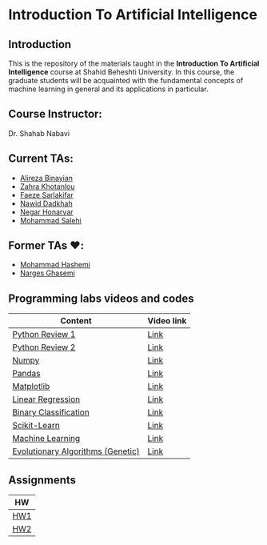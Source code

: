 # Introduction To Artificial Intelligence

## Introduction

This is the repository of the materials taught in the **Introduction To Artificial Intelligence** course at Shahid Beheshti University. In this course, the graduate students will be acquainted with the fundamental concepts of machine learning in general and its applications in particular.

## Course Instructor:

Dr. Shahab Nabavi

## Current TAs:

- [Alireza Binayian](https://github.com/alireza00bin)
- [Zahra Khotanlou](https://github.com/zkhotanlou)
- [Faeze Sarlakifar](https://github.com/faezesarlakifar)
- [Nawid Dadkhah](https://github.com/nawidadkhah)
- [Negar Honarvar](https://github.com/negarhonarvar)
- [Mohammad Salehi](https://github.com/madvidd)

## Former TAs ❤️:
- [Mohammad Hashemi](https://github.com/mohammadhashemii)
- [Narges Ghasemi](https://github.com/NNargesNN)

## Programming labs videos and codes

| Content                                                                                              | Video link        |
| ---------------------------------------------------------------------------------------------------- | ----------------- |
| [Python Review 1](https://github.com/SBU-CE/EE085-Introduction-To-AI/tree/main/Fall2023/1_Python_Review)| [Link](https://drive.google.com/file/d/1d7eBB5J0DyTSjW7-s8SbDgcX0rqUBXF_/view?usp=sharing) |
| [Python Review 2](https://github.com/SBU-CE/EE085-Introduction-To-AI/tree/main/Fall2023/2_Python_Review)| [Link](https://drive.google.com/file/d/1-dIJZNvKBwXiZHoOeBaha2IUsjpqUAb0/view?usp=sharing) |
| [Numpy](https://github.com/SBU-CE/EE085-Introduction-To-AI/tree/main/Fall2023/3_Numpy)| [Link](https://drive.google.com/file/d/1hNL8TYnq483FrVqTwdTGXasxMgug0nDF/view?usp=sharing) |
|[Pandas](https://github.com/SBU-CE/EE085-Introduction-To-AI/tree/main/Fall2023/4_Pandas)| [Link](https://drive.google.com/file/d/19vrN8VMwZ6w0xwIn0nrIGWOV8U5j3UKO/view?usp=sharing)|
|[Matplotlib](https://github.com/SBU-CE/EE085-Introduction-To-AI/tree/main/Fall2023/5_Matplotlib)| [Link](https://drive.google.com/file/d/1K3Uj6k17sb-v0JK_30tPLmYYBGlod2FW/view?usp=sharing)|
| [Linear Regression](https://github.com/SBU-CE/EE085-Introduction-To-AI/tree/main/Fall2023/6_Linear_Regression) | [Link](https://drive.google.com/file/d/1B2pRKGXBYu_3hQO2dMhrDrqdF6VwBKiI/view?usp=drive_link) |
| [Binary Classification](https://github.com/SBU-CE/EE085-Introduction-To-AI/tree/main/Fall2023/7_Logistic_Regression) | [Link](https://drive.google.com/file/d/1hua8gLGbS66pQHZdlJ6vElFzYQQQYSHH/view?usp=drive_link) |
| [Scikit-Learn](https://github.com/SBU-CE/EE085-Introduction-To-AI/tree/main/Fall2023/09_Scikit_Learn) | [Link](https://drive.google.com/file/d/1Q205TeTKm05VGNijWtJ3Cqa-cDgpa79V/view?usp=sharing) |
| [Machine Learning](https://github.com/SBU-CE/EE085-Introduction-To-AI/tree/main/Fall2023/10_ML_Task)|[Link](https://drive.google.com/file/d/1E54ucATfth98Jnc_BS_0PeUzg9PJxCkH/view?usp=sharing)|
| [Evolutionary Algorithms (Genetic)](https://github.com/SBU-CE/EE085-Introduction-To-AI/tree/main/Fall2023/08_Genetic_Algorithm) | [Link](https://drive.google.com/file/d/1ICqYtsFrd3euJnMKqx882ZiqUZc7-U2Y/view?usp=sharing) |

## Assignments
|HW|
|------|
| [HW1](https://github.com/SBU-CE/EE085-Introduction-To-AI/tree/main/Fall2023/Practice/Practice1) |
| [HW2](https://github.com/SBU-CE/EE085-Introduction-To-AI/tree/main/Fall2023/Practice/Practice2) |

